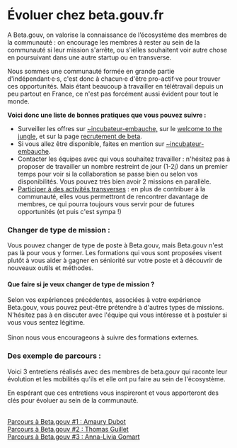 # Évoluer chez beta.gouv.fr

A Beta.gouv, on valorise la connaissance de l’écosystème des membres de la communauté : on encourage les membres à rester au sein de la communauté si leur mission s'arrête, ou s'ielles souhaitent voir autre chose en poursuivant dans une autre startup ou en transverse.

Nous sommes une communauté formée en grande partie d'indépendant·e·s, c'est donc à chacun·e d'être pro-actif·ve pour trouver ces opportunités. Mais étant beaucoup à travailler en télétravail depuis un peu partout en France, ce n'est pas forcément aussi évident pour tout le monde.

**Voici donc une liste de bonnes pratiques que vous pouvez suivre :**

* Surveiller les offres sur [\~incubateur-embauche,](https://mattermost.incubateur.net/betagouv/channels/incubateur-embauche) sur le [welcome to the jungle](https://www.welcometothejungle.com/fr/companies/communaute-beta-gouv), et sur la page [recrutement de beta](https://beta.gouv.fr/recrutement/).
* Si vous allez être disponible, faites en mention sur [\~incubateur-embauche](https://mattermost.incubateur.net/betagouv/channels/incubateur-embauche).
* Contacter les équipes avec qui vous souhaitez travailler : n'hésitez pas à proposer de travailler un nombre restreint de jour (1-2j) dans un premier temps pour voir si la collaboration se passe bien ou selon vos disponibilités. Vous pouvez très bien avoir 2 missions en parallèle.
* [Participer à des activités transverses](../actions-transverses/) : en plus de contribuer à la communauté, elles vous permettront de rencontrer davantage de membres, ce qui pourra toujours vous servir pour de futures opportunités (et puis c'est sympa !)

### Changer de type de mission :

Vous pouvez changer de type de poste à Beta.gouv, mais Beta.gouv n'est pas là pour vous y former. Les formations qui vous sont proposées visent plutôt à vous aider à gagner en séniorité sur votre poste et à découvrir de nouveaux outils et méthodes.

#### Que faire si je veux changer de type de mission ?

Selon vos expériences précédentes, associées à votre expérience Beta.gouv, vous pouvez peut-être prétendre à d'autres types de missions. N'hésitez pas à en discuter avec l'équipe qui vous intéresse et à postuler si vous vous sentez légitime.\
\
Sinon nous vous encourageons à suivre des formations externes.

### Des exemple de parcours :

Voici 3 entretiens réalisés avec des membres de beta.gouv qui raconte leur évolution et les mobilités qu'ils et elle ont pu faire au sein de l'écosystème.

En espérant que ces entretiens vous inspireront et vous apporteront des clés pour évoluer au sein de la communauté.

\
[Parcours à Beta.gouv #1 : Amaury Dubot](https://blog.beta.gouv.fr/parcours/2022/09/15/parcours-a-beta-gouv-fr-1-amaury-dubot/)\
[Parcours à Beta.gouv #2 : Thomas Guillet](https://blog.beta.gouv.fr/parcours/2022/09/15/parcours-a-beta-gouv-fr-2-thomas-guillet/)\
[Parcours à Beta.gouv #3 : Anna-Livia Gomart](https://blog.beta.gouv.fr/parcours/2022/09/15/parcours-a-beta-gouv-fr-3-anna-livia-gomart/)
